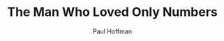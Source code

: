 ---
title: "The Man Who Loved Only Numbers"
subtitle: ""
description: ""
layout: book
author: Paul Hoffman
started: 2012-12-06
read: 2012-12-06
status: read
rating: 4
color: 
cover: 
pages: 302
link: 
---